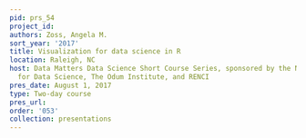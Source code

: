 ```yaml
---
pid: prs_54
project_id: 
authors: Zoss, Angela M.
sort_year: '2017'
title: Visualization for data science in R
location: Raleigh, NC
host: Data Matters Data Science Short Course Series, sponsored by the National Consortium
  for Data Science, The Odum Institute, and RENCI
pres_date: August 1, 2017
type: Two-day course
pres_url: 
order: '053'
collection: presentations
---
```


